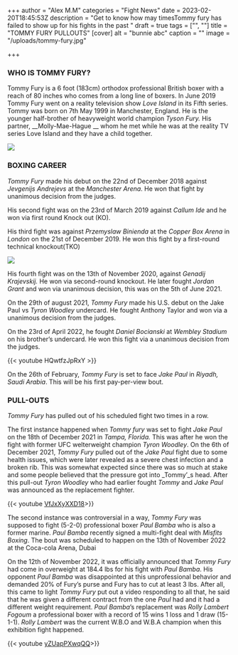 +++
author = "Alex M.M"
categories = "Fight News"
date = 2023-02-20T18:45:53Z
description = "Get to know how may timesTommy fury has failed to show up for his fights in the past "
draft = true
tags = ["", ""]
title = "TOMMY FURY PULLOUTS"
[cover]
alt = "bunnie abc"
caption = ""
image = "/uploads/tommy-fury.jpg"

+++
### WHO IS TOMMY FURY?

Tommy Fury is a 6 foot (183cm) orthodox professional British boxer with a reach of 80 inches who comes from a long line of boxers. In June 2019 Tommy Fury went on a reality television show _Love Island_ in its Fifth series. Tommy was born on 7th  May 1999 in Manchester, England. He is the younger half-brother of heavyweight world champion _Tyson Fury._ His partner, __Molly-Mae-Hague __ whom he met while he was at the reality TV series Love Island and they have a child together.

![](/uploads/tommy-fury-e0d9.webp)

### BOXING CAREER

_Tommy Fury_ made his debut on the 22nd of December 2018 against _Jevgenijs Andrejevs_ at the _Manchester Arena_. He won that fight by unanimous decision from the judges.

His second fight was on the 23rd of March 2019 against _Callum Ide_ and he won via first round Knock out (KO).

His third fight was against _Przemyslaw Binienda_ at the _Copper Box Arena_ in _London_ on the 21st of December 2019. He won this fight by a first-round technical knockout(TKO)

![](/uploads/sun_instagram_image_download_tommytntfury_124306.jpg)

His fourth fight was on the 13th of November 2020, against _Genadij Krajevskij._ He won via second-round knockout. He later fought _Jordan Grant_ and won via unanimous decision, this was on the 5th of June 2021.

On the 29th of august 2021, _Tommy Fury_ made his U.S. debut on the Jake Paul vs _Tyron Woodley_ undercard. He fought Anthony Taylor and won via a unanimous decision from the judges.

On the 23rd of April 2022, he fought _Daniel Bocianski_ at _Wembley Stadium_ on his brother’s undercard. He won this fight via a unanimous decision from the judges.

{{< youtube HQwtfzJpRxY >}}

On the 26th of  February, _Tommy Fury_ is set to face _Jake Paul_ in _Riyadh, Saudi Arabia_. This will be his first pay-per-view bout.

### PULL-OUTS

_Tommy Fury_ has pulled out of his scheduled fight two times in a row.

The first instance happened when _Tommy fury_ was set to fight _Jake Paul_ on the 18th of December 2021 in _Tampa, Florida._ This was after he won the fight with former UFC welterweight champion _Tyron Woodley_. On the 6th of December 2021, _Tommy Fury_ pulled out of the _Jake Paul_ fight due to some health issues, which were later revealed as a severe chest infection and a broken rib. This was somewhat expected since there was so much at stake and some people believed that the pressure got into _Tommy’_s head. After this pull-out _Tyron Woodley_ who had earlier fought _Tommy_ and _Jake Paul_ was announced as the replacement fighter.

{{< youtube  [VfJxXyXXD18](https://youtu.be/VfJxXyXXD18)>}}

The second instance was controversial in a way, _Tommy Fury_ was supposed to fight (5-2-0) professional boxer _Paul Bamba_ who is also a former marine. _Paul Bamba_ recently signed a multi-fight deal with _Misfits Boxing_. The bout was scheduled to happen on the 13th of November 2022 at the Coca-cola Arena, Dubai

On the 12th of November 2022, it was officially announced that _Tommy Fury_ had come in overweight at 184.4 lbs for his fight with _Paul Bamba_. His opponent _Paul Bamba_ was disappointed at this unprofessional behavior and demanded 20% of Fury’s purse and Fury has to cut at least 3 lbs. After all, this came to light _Tommy Fury_ put out a video responding to all that, he said that he was given a different contract from the one _Paul_ had and it had a different weight requirement. _Paul Bamba_’s replacement was _Rolly Lambert Fogoum_ a professional boxer with a record of 15 wins 1 loss and 1 draw (15-1-1). _Rolly Lambert_ was the current W.B.O and W.B.A champion when this exhibition fight happened.

{{< youtube  [yZUapPXwqQQ](https://youtu.be/yZUapPXwqQQ)>}}